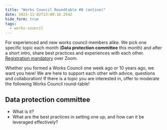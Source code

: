 ```yaml
---
title: "Works Council Roundtable #8 (online)"
date: 2023-11-02T13:00:16.254Z
hide_form: true
tags:
  - works-council
---
```

For experienced and new works council members alike. We pick one specific topic each month (**Data protection committee** this month) and after a short intro, share best practices and experiences with each other. [Registration mandatory](https://us02web.zoom.us/meeting/register/tZIpc-CgrTovGdXTSkrlotQarW0OAuYZLDIf) over Zoom.

Whether you formed a Works Council one week ago or 10 years ago, we want you here! We are here to support each other with advice, questions and collaboration! If there is a topic you are interested in, offer to moderate the following Works Council round-table!

## Data protection committee
* What is it?
* What are the best practices in setting one up, and how can it be leveraged effectively? 
